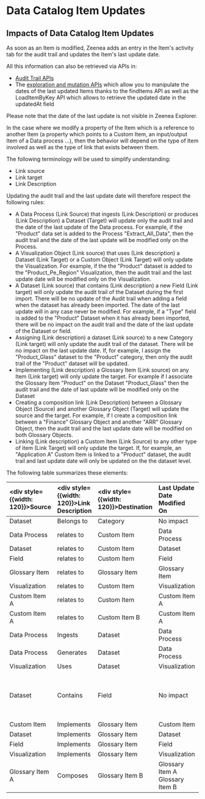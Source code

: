 # Data Catalog Item Updates

## Impacts of Data Catalog Item Updates

As soon as an Item is modified, Zeenea adds an entry in the Item's activity tab for the audit trail and updates the Item's last update date.

All this information can also be retrieved via APIs in:

* [Audit Trail APIs](../APIs/zeenea-audit-trail-apis.md)
* The [exploration and mutation APIs](../APIs/zeenea-catalog-api-v1.md) which allow you to manipulate the dates of the last updated Items thanks  to the findItems API as well as the LoadItemByKey API which allows to retrieve the updated date in the updatedAt field

Please note that the date of the last update is not visible in Zeenea Explorer.

In the case where we modify a property of the Item which is a reference to another Item (a property which points to a Custom Item, an input/output Item of a Data process ...), then the behavior will depend on the type of Item involved as well as the type of link that exists between them.

The following terminology will be used to simplify understanding:

* Link source
* Link target
* Link Description

Updating the audit trail and the last update date will therefore respect the following rules:

* A Data Process (Link Source) that ingests (Link Description) or produces (Link Description) a Dataset (Target) will update only the audit trail and the date of the last update of the Data process. For example, if the "Product" data set is added to the Process "Extract_All_Data", then the audit trail and the date of the last update will be modified only on the Process.
* A Visualization Object (Link source) that uses (Link description) a Dataset (Link Target) or a Custom Object (Link Target) will only update the Visualization. For example, if the the "Product" dataset is added to the "Product_Pe_Region" Visualization, then the audit trail and the last update date will be modified only on the Visualization.
* A Dataset (Link source) that contains (Link description) a new Field (Link target) will only update the audit trail of the Dataset during the first import. There will be no update of the Audit trail when adding a field when the dataset has already been imported. The date of the last update will in any case never be modified. For example, if a "Type" field is added to the "Product" Dataset when it has already been imported, there will be no impact on the audit trail and the date of the last update of the Dataset or field.
* Assigning (Link description) a dataset (Link source) to a new Category (Link target) will only update the audit trail of the dataset. There will be no impact on the last update date. If, for example, I assign the "Product_Glass" dataset to the "Product" category, then only the audit trail of the "Product" dataset will be updated.
* Implementing (Link description) a Glossary Item (Link source) on any Item (Link target) will only update the target. For example if I associate the Glossary Item "Product" on the Dataset "Product_Glass" then the audit trail and the date of last update will be modified only on the Dataset
* Creating a composition link (Link Description) between a Glossary Object (Source) and another Glossary Object (Target) will update the source and the target. For example, if I create a composition link between a "Finance" Glossary Object and another "ARR" Glossary Object, then the audit trail and the last update date will be modified on both Glossary Objects.
* Linking (Link description) a Custom Item (Link Source) to any other type of item (Link Target) will only update the target. If, for example, an "Application A" Custom Item is linked to a "Product" dataset, the audit trail and last update date will only be updated on the the dataset level.

The following table summarizes these elements:

| <div style={{width: 120}}>Source</div> | <div style={{width: 120}}>Link Description</div> | <div style={{width: 120}}>Destination</div> | Last Update Date Modified On | Audit Trail Modified On |
| :--- | :--- | :--- | :--- | :--- |
| Dataset | Belongs to | Category | No impact | Dataset |
| Data Process | relates to | Custom Item | Data Process | Data Process |
| Dataset | relates to | Custom Item | Dataset | Dataset |
| Field | relates to | Custom Item | Field | Field |
| Glossary Item | relates to | Glossary Item | Glossary Item | Glossary Item |
| Visualization | relates to | Custom Item | Visualization | Visualization |
| Custom Item A | relates to | Custom Item | Custom Item A | Custom Item A |
| Custom Item A | relates to | Custom Item B | Custom Item A | Custom Item A |
| Data Process | Ingests | Dataset | Data Process | Data Process |
| Data Process | Generates | Dataset | Data Process | Data Process |
| Visualization | Uses | Dataset | Visualization | Visualization |
| Dataset | Contains | Field | No impact | Dataset audit trail on import. No impact when a field is added |
| Custom Item | Implements | Glossary Item | Custom Item | Custom Item  |
| Dataset | Implements | Glossary Item | Dataset | Dataset |
| Field | Implements | Glossary Item | Field | Field |
| Visualization | Implements | Glossary Item | Visualization | Visualization |
| Glossary Item A | Composes | Glossary Item B | Glossary Item A<br />Glossary Item B | Glossary Item A<br />Glossary Item B | 



